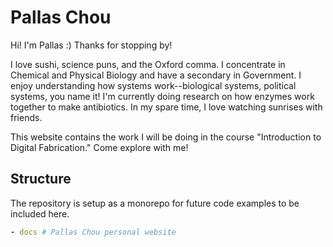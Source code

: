 # Pallas Chou

Hi! I'm Pallas :) Thanks for stopping by!

I love sushi, science puns, and the Oxford comma. I concentrate in Chemical and
Physical Biology and have a secondary in Government. I enjoy understanding how
systems work--biological systems, political systems, you name it! I'm currently
doing research on how enzymes work together to make antibiotics. In my spare
time, I love watching sunrises with friends.

This website contains the work I will be doing in the course "Introduction to
Digital Fabrication." Come explore with me!

## Structure

The repository is setup as a monorepo for future code examples to be included here.

```yaml
- docs # Pallas Chou personal website
```
